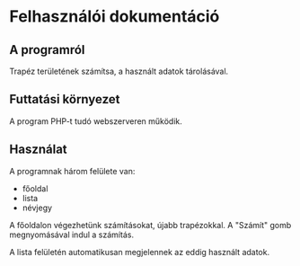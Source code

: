 # Felhasználói dokumentáció

## A programról

Trapéz területének számítsa,
a használt adatok tárolásával.

## Futtatási környezet

A program PHP-t tudó webszerveren működik.

## Használat

A programnak három felülete van:

* főoldal
* lista
* névjegy

A főoldalon végezhetünk számításokat, újabb
trapézokkal. A "Számít" gomb megnyomásával
indul a számítás.

A lista felületén automatikusan megjelennek
az eddig használt adatok.
